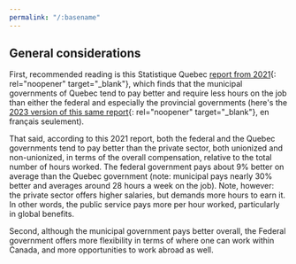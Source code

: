 ```yaml
---
permalink: "/:basename"
---
```

## General considerations

First, recommended reading is this Statistique Quebec [report from 2021](https://statistique.quebec.ca/en/communique/total-compensation-of-quebec-government-employees-on-par-with-the-private-sector-but-behind-the-other-public-sectors){: rel="noopener" target="_blank"}, which finds that the municipal governments of Quebec tend to pay better and require less hours on the job than either the federal and especially the provincial governments (here's the [2023 version of this same report](https://statistique.quebec.ca/fr/communique/employes-administration-quebecoise-salaire-remuneration-globale-inferieurs-autres-salaries-quebecois){: rel="noopener" target="_blank"}, en français seulement).

That said, according to this 2021 report, both the federal and the Quebec governments tend to pay better than the private sector, both unionized and non-unionized, in terms of the overall compensation, relative to the total number of hours worked. The federal government pays about 9% better on average than the Quebec government (note: municipal pays nearly 30% better and averages around 28 hours a week on the job). Note, however: the private sector offers higher salaries, but demands more hours to earn it. In other words, the public service pays more per hour worked, particularly in global benefits.

Second, although the municipal government pays better overall, the Federal government offers more flexibility in terms of where one can work within Canada, and more opportunities to work abroad as well.
